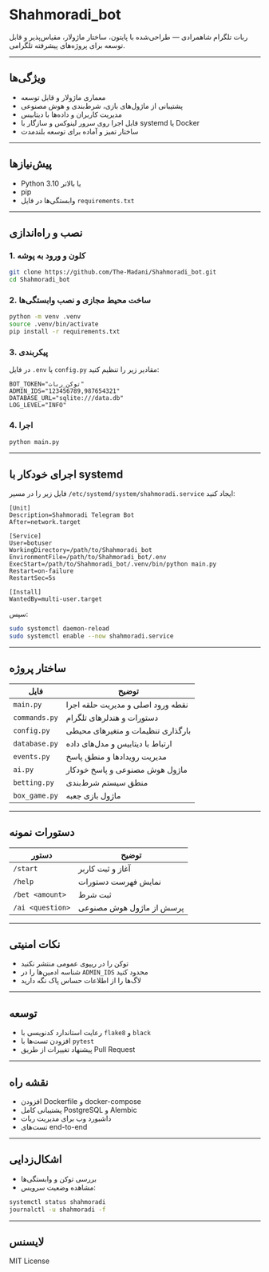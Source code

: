 # Shahmoradi_bot

ربات تلگرام شاهمرادی — طراحی‌شده با پایتون، ساختار ماژولار، مقیاس‌پذیر و قابل توسعه برای پروژه‌های پیشرفته تلگرامی.

---

## ویژگی‌ها

* معماری ماژولار و قابل توسعه
* پشتیبانی از ماژول‌های بازی، شرط‌بندی و هوش مصنوعی
* مدیریت کاربران و داده‌ها با دیتابیس
* قابل اجرا روی سرور لینوکس و سازگار با systemd یا Docker
* ساختار تمیز و آماده برای توسعه بلندمدت

---

## پیش‌نیازها

* Python 3.10 یا بالاتر
* pip
* وابستگی‌ها در فایل `requirements.txt`

---

## نصب و راه‌اندازی

### 1. کلون و ورود به پوشه

```bash
git clone https://github.com/The-Madani/Shahmoradi_bot.git
cd Shahmoradi_bot
```

### 2. ساخت محیط مجازی و نصب وابستگی‌ها

```bash
python -m venv .venv
source .venv/bin/activate
pip install -r requirements.txt
```

### 3. پیکربندی

در فایل `.env` یا `config.py` مقادیر زیر را تنظیم کنید:

```
BOT_TOKEN="توکن_ربات"
ADMIN_IDS="123456789,987654321"
DATABASE_URL="sqlite:///data.db"
LOG_LEVEL="INFO"
```

### 4. اجرا

```bash
python main.py
```

---

## اجرای خودکار با systemd

فایل زیر را در مسیر `/etc/systemd/system/shahmoradi.service` ایجاد کنید:

```
[Unit]
Description=Shahmoradi Telegram Bot
After=network.target

[Service]
User=botuser
WorkingDirectory=/path/to/Shahmoradi_bot
EnvironmentFile=/path/to/Shahmoradi_bot/.env
ExecStart=/path/to/Shahmoradi_bot/.venv/bin/python main.py
Restart=on-failure
RestartSec=5s

[Install]
WantedBy=multi-user.target
```

سپس:

```bash
sudo systemctl daemon-reload
sudo systemctl enable --now shahmoradi.service
```

---

## ساختار پروژه

| فایل          | توضیح                             |
| ------------- | --------------------------------- |
| `main.py`     | نقطه ورود اصلی و مدیریت حلقه اجرا |
| `commands.py` | دستورات و هندلرهای تلگرام         |
| `config.py`   | بارگذاری تنظیمات و متغیرهای محیطی |
| `database.py` | ارتباط با دیتابیس و مدل‌های داده  |
| `events.py`   | مدیریت رویدادها و منطق پاسخ       |
| `ai.py`       | ماژول هوش مصنوعی و پاسخ خودکار    |
| `betting.py`  | منطق سیستم شرط‌بندی               |
| `box_game.py` | ماژول بازی جعبه                   |

---

## دستورات نمونه

| دستور            | توضیح                    |
| ---------------- | ------------------------ |
| `/start`         | آغاز و ثبت کاربر         |
| `/help`          | نمایش فهرست دستورات      |
| `/bet <amount>`  | ثبت شرط                  |
| `/ai <question>` | پرسش از ماژول هوش مصنوعی |

---

## نکات امنیتی

* توکن را در ریپوی عمومی منتشر نکنید
* شناسه ادمین‌ها را در `ADMIN_IDS` محدود کنید
* لاگ‌ها را از اطلاعات حساس پاک نگه دارید

---

## توسعه

* رعایت استاندارد کدنویسی با `flake8` و `black`
* افزودن تست‌ها با `pytest`
* پیشنهاد تغییرات از طریق Pull Request

---

## نقشه راه

* افزودن Dockerfile و docker-compose
* پشتیبانی کامل PostgreSQL و Alembic
* داشبورد وب برای مدیریت ربات
* تست‌های end-to-end

---

## اشکال‌زدایی

* بررسی توکن و وابستگی‌ها
* مشاهده وضعیت سرویس:

```bash
systemctl status shahmoradi
journalctl -u shahmoradi -f
```

---

## لایسنس

MIT License
